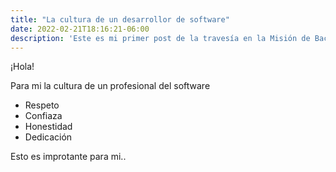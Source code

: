 ```yaml
---
title: "La cultura de un desarrollor de software"
date: 2022-02-21T18:16:21-06:00
description: 'Este es mi primer post de la travesía en la Misión de Backend con Node JS de Launch X.'
---
```


¡Hola!

Para mi la cultura de un profesional del software 
- Respeto
- Confiaza
- Honestidad
- Dedicación

Esto es improtante para mi..
